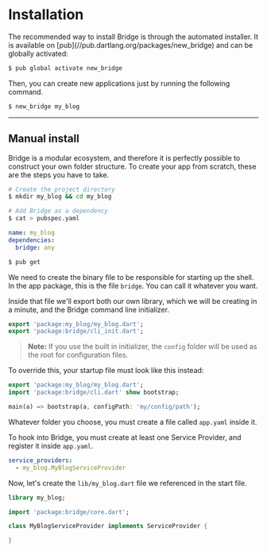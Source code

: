 # Installation
<p class='lead'>
The recommended way to install Bridge is through the automated installer.
It is available on [pub](//pub.dartlang.org/packages/new_bridge) and can be
globally activated:
</p>

```bash
$ pub global activate new_bridge
```

Then, you can create new applications just by running the following command.

```bash
$ new_bridge my_blog
```

---

## Manual install
Bridge is a modular ecosystem, and therefore it is perfectly possible to construct your own folder structure. To create your app from scratch, these are the steps you have to take.

```bash
# Create the project directory
$ mkdir my_blog && cd my_blog

# Add Bridge as a dependency
$ cat > pubspec.yaml
```
```yaml
name: my_blog
dependencies:
  bridge: any
```
```bash
$ pub get
```

We need to create the binary file to be responsible for starting up the shell. In the app package, this is the file `bridge`. You can call it whatever you want.

Inside that file we'll export both our own library, which we will be creating in a minute, and the Bridge command line initializer.

```dart
export 'package:my_blog/my_blog.dart';
export 'package:bridge/cli_init.dart';
```

> **Note:** If you use the built in initializer, the `config` folder will be used as the root for configuration files.

To override this, your startup file must look like this instead:

```dart
export 'package:my_blog/my_blog.dart';
import 'package:bridge/cli.dart' show bootstrap;

main(a) => bootstrap(a, configPath: 'my/config/path');
```

Whatever folder you choose, you must create a file called `app.yaml` inside it.

To hook into Bridge, you must create at least one Service Provider, and register it inside `app.yaml`.

```yaml
service_providers:
  - my_blog.MyBlogServiceProvider
```

Now, let's create the `lib/my_blog.dart` file we referenced in the start file.

```dart
library my_blog;

import 'package:bridge/core.dart';

class MyBlogServiceProvider implements ServiceProvider {

}
```

